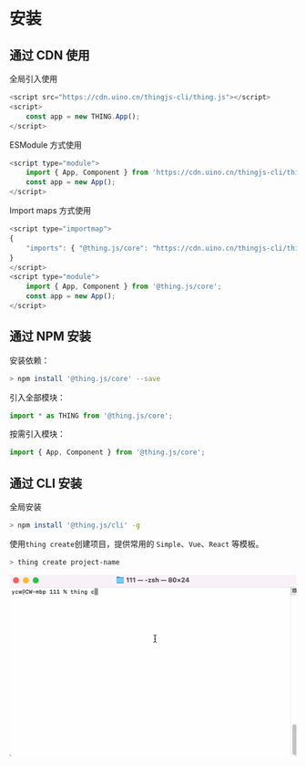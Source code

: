 # 安装
<!-- install -->

## 通过 CDN 使用

全局引入使用
```javascript
<script src="https://cdn.uino.cn/thingjs-cli/thing.js"></script>
<script>
    const app = new THING.App();
</script>
```

ESModule 方式使用
```javascript
<script type="module">
    import { App, Component } from 'https://cdn.uino.cn/thingjs-cli/thing.esm.js';
    const app = new App();
</script>
```

Import maps 方式使用
```javascript
<script type="importmap">
{
    "imports": { "@thing.js/core": "https://cdn.uino.cn/thingjs-cli/thing.esm.js"}
}
</script>
<script type="module">
    import { App, Component } from '@thing.js/core';
    const app = new App();
</script>
```

## 通过 NPM 安装

安装依赖：
```bash
> npm install '@thing.js/core' --save	
```

引入全部模块：
```javascript
import * as THING from '@thing.js/core';
```

按需引入模块：
```javascript
import { App, Component } from '@thing.js/core';
```

## 通过 CLI 安装

全局安装
```bash
> npm install '@thing.js/cli' -g
```

使用`thing create`创建项目，提供常用的 `Simple`、`Vue`、`React` 等模板。
```bash
> thing create project-name
```
![CLI使用示例](./images/cli.gif)


